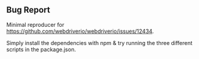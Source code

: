 ## Bug Report

Minimal reproducer for https://github.com/webdriverio/webdriverio/issues/12434.

Simply install the dependencies with npm & try running the three different scripts in the package.json.
